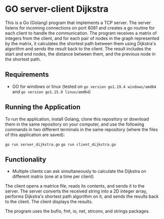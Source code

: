 # GO server-client Dijkstra

This is a Go (Golang) program that implements a TCP server. The server listens for incoming connections on port 8081 and creates a go routine for each client to handle the communication. The program receives a matrix of integers from the client, and for each pair of nodes in the graph represented by the matrix, it calculates the shortest path between them using Dijkstra's algorithm and sends the result back to the client. The result includes the start and end nodes, the distance between them, and the previous node in the shortest path.

## Requirements

* GO for windows or linux (tested on `go version go1.19.4 windows/amd64` and `go version go1.15.9 linux/amd64`)

## Running the Application

To run the application, install Golang, clone this repository or download them in the same repository on your computer, and use the following commands in two different terminals in the same repository (where the files of this application are saved):

`go run server_dijkstra.go`
`go run client_dijkstra.go`

## Functionality

* Multiple clients can ask simultaneously to calculate the Dijkstra on different matrix (one at a time per client)

The client opens a matrice file, reads its contents, and sends it to the server. The server converts the received string into a 2D integer array, performs Dijkstra's shortest path algorithm on it, and sends the results back to the client. 
The client displays the results.

The program uses the bufio, fmt, io, net, strconv, and strings packages.


